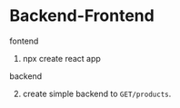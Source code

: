 # Backend-Frontend

fontend

1. npx create react app

backend

2. create simple backend to `GET/products`.